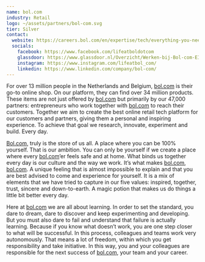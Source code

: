 ```yaml
---
name: bol.com
industry: Retail
logo: ~/assets/partners/bol-com.svg
tier: Silver
contact:
  website: https://careers.bol.com/en/expertise/tech/everything-you-need-to-know-about-becoming-an-it-young-professional-at-bol-com/
  socials:
    facebook: https://www.facebook.com/lifeatboldotcom
    glassdoor: https://www.glassdoor.nl/Overzicht/Werken-bij-Bol-com-EI_IE838762.11,18.htm
    instagram: https://www.instagram.com/lifeatbol_com/
    linkedin: https://www.linkedin.com/company/bol-com/
---
```


For over 13 million people in the Netherlands and Belgium, [bol.com](https://bol.com/) is their go-to online shop. On our platform, they can find over 34 million products. These items are not just offered by [bol.com](https://bol.com/) but primarily by our 47,000 partners: entrepreneurs who work together with [bol.com](https://bol.com/) to reach their customers. Together we aim to create the best online retail tech platform for our customers and partners, giving them a personal and inspiring experience. To achieve that goal we research, innovate, experiment and build. Every day.

[Bol.com](https://bol.com/), truly is the store of us all. A place where you can be 100% yourself. That is our ambition. You can only be yourself if we create a place where every [bol.com](https://bol.com)’er feels safe and at home. What binds us together every day is our culture and the way we work. It’s what makes [bol.com](https://bol.com/), [bol.com](https://bol.com/). A unique feeling that is almost impossible to explain and that you are best advised to come and experience for yourself. It is a mix of elements that we have tried to capture in our five values: inspired, together, trust, sincere and down-to-earth. A magic potion that makes us do things a little bit better every day.

Here at [bol.com](https://bol.com/) we are all about learning. In order to set the standard, you dare to dream, dare to discover and keep experimenting and developing. But you must also dare to fail and understand that failure is actually learning. Because if you know what doesn’t work, you are one step closer to what will be successful. In this process, colleagues and teams work very autonomously. That means a lot of freedom, within which you get responsibility and take initiative. In this way, you and your colleagues are responsible for the next success of [bol.com](https://bol.com/), your team and your career.
